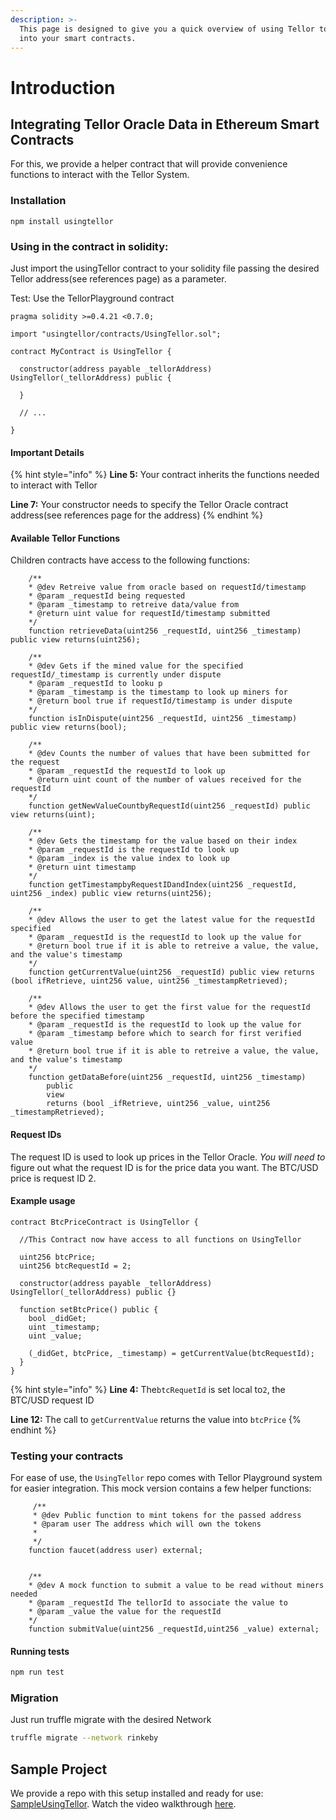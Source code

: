 ```yaml
---
description: >-
  This page is designed to give you a quick overview of using Tellor to get data
  into your smart contracts.
---
```


# Introduction

## Integrating Tellor Oracle Data in Ethereum Smart Contracts

For this, we provide a helper contract that will provide convenience functions to interact with the Tellor System.

### Installation

```text
npm install usingtellor
```

### Using in the contract in solidity:

Just import the usingTellor contract to your solidity file passing the desired Tellor address\(see references page\) as a parameter.

Test: Use the TellorPlayground contract

```text
pragma solidity >=0.4.21 <0.7.0;

import "usingtellor/contracts/UsingTellor.sol";

contract MyContract is UsingTellor {

  constructor(address payable _tellorAddress) UsingTellor(_tellorAddress) public {

  }

  // ...

}
```

#### Important Details

{% hint style="info" %}
**Line 5:** Your contract inherits the functions needed to interact with Tellor

**Line 7:** Your constructor needs to specify the Tellor Oracle contract address\(see references page for the address\)
{% endhint %}

#### Available Tellor Functions

Children contracts have access to the following functions:

```text
    /**
    * @dev Retreive value from oracle based on requestId/timestamp
    * @param _requestId being requested
    * @param _timestamp to retreive data/value from
    * @return uint value for requestId/timestamp submitted
    */
    function retrieveData(uint256 _requestId, uint256 _timestamp) public view returns(uint256);

    /**
    * @dev Gets if the mined value for the specified requestId/_timestamp is currently under dispute
    * @param _requestId to looku p
    * @param _timestamp is the timestamp to look up miners for
    * @return bool true if requestId/timestamp is under dispute
    */
    function isInDispute(uint256 _requestId, uint256 _timestamp) public view returns(bool);

    /**
    * @dev Counts the number of values that have been submitted for the request
    * @param _requestId the requestId to look up
    * @return uint count of the number of values received for the requestId
    */
    function getNewValueCountbyRequestId(uint256 _requestId) public view returns(uint);

    /**
    * @dev Gets the timestamp for the value based on their index
    * @param _requestId is the requestId to look up
    * @param _index is the value index to look up
    * @return uint timestamp
    */
    function getTimestampbyRequestIDandIndex(uint256 _requestId, uint256 _index) public view returns(uint256);

    /**
    * @dev Allows the user to get the latest value for the requestId specified
    * @param _requestId is the requestId to look up the value for
    * @return bool true if it is able to retreive a value, the value, and the value's timestamp
    */
    function getCurrentValue(uint256 _requestId) public view returns (bool ifRetrieve, uint256 value, uint256 _timestampRetrieved);

    /**
    * @dev Allows the user to get the first value for the requestId before the specified timestamp
    * @param _requestId is the requestId to look up the value for
    * @param _timestamp before which to search for first verified value
    * @return bool true if it is able to retreive a value, the value, and the value's timestamp
    */
    function getDataBefore(uint256 _requestId, uint256 _timestamp)
        public
        view
        returns (bool _ifRetrieve, uint256 _value, uint256 _timestampRetrieved);
```

#### Request IDs

The request ID is used to look up prices in the Tellor Oracle. _You will need to_ figure out what the request ID is for the price data you want. The BTC/USD price is request ID 2.

#### Example usage

```text
contract BtcPriceContract is UsingTellor {

  //This Contract now have access to all functions on UsingTellor

  uint256 btcPrice;
  uint256 btcRequestId = 2;

  constructor(address payable _tellorAddress) UsingTellor(_tellorAddress) public {}

  function setBtcPrice() public {
    bool _didGet;
    uint _timestamp;
    uint _value;

    (_didGet, btcPrice, _timestamp) = getCurrentValue(btcRequestId);
  }
}
```

{% hint style="info" %}
**Line 4:** The`btcRequetId` is set local to`2`, the BTC/USD request ID

**Line 12:** The call to `getCurrentValue` returns the value into `btcPrice`
{% endhint %}

### Testing your contracts

For ease of use, the `UsingTellor` repo comes with Tellor Playground system for easier integration. This mock version contains a few helper functions:

```text
     /**
     * @dev Public function to mint tokens for the passed address
     * @param user The address which will own the tokens
     *
     */
    function faucet(address user) external;


    /**
    * @dev A mock function to submit a value to be read without miners needed
    * @param _requestId The tellorId to associate the value to
    * @param _value the value for the requestId
    */
    function submitValue(uint256 _requestId,uint256 _value) external;
```

#### Running tests

```bash
npm run test
```

### Migration

Just run truffle migrate with the desired Network

```bash
truffle migrate --network rinkeby
```

## Sample Project

We provide a repo with this setup installed and ready for use: [SampleUsingTellor](https://github.com/tellor-io/sampleUsingTellor). Watch the video walkthrough [here](https://youtu.be/fNuAmpYzztg).

